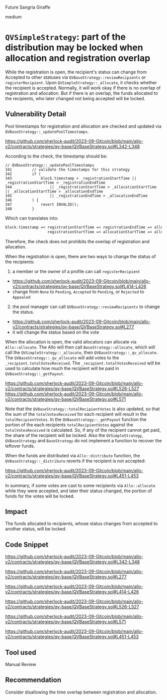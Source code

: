 Future Sangria Giraffe

medium

# `QVSimpleStrategy`: part of the distribution may be locked when allocation and registration overlap

While the registration is open, the recipient's status can change from Accepted to other statuses
via `QVBaseStrategy::reviewRecipients` or `registerRecipient`.
Upon `QVSimpleStrategy::_allocate`, it checks whether the recipient is accepted.
Normally, it will work okay if there is no overlap of registration and allocation.
But if there is an overlap, the funds allocated to the recipients, who later changed not being accepted will be locked.


## Vulnerability Detail

Pool timestamps for registration and allocation are checked and updated via `QVBaseStrategy::_updatePoolTimestamps`.

https://github.com/sherlock-audit/2023-09-Gitcoin/blob/main/allo-v2/contracts/strategies/qv-base/QVBaseStrategy.sol#L342-L348

According to the check, the timestamp should be:

```solidity
// QVBaseStrategy::_updatePoolTimestamps
341         // validate the timestamps for this strategy
342         if (
343             block.timestamp > _registrationStartTime || _registrationStartTime > _registrationEndTime
344                 || _registrationStartTime > _allocationStartTime || _allocationStartTime > _allocationEndTime
345                 || _registrationEndTime > _allocationEndTime
346         ) {
347             revert INVALID();
348         }
```

Which can translates into:

```markdown
block.timestamp =< registrationStartTime =< registrationEndTime =< allocationEndTime
                   registrationStartTime =< allocationStartTime =< allocationEndTime
```

Therefore, the check does not prohibits the overlap of registration and allocation.


When the registration is open, there are two ways to change the status of the recipients:
1. a member or the owner of a profile can call `registerRecipient`
  - https://github.com/sherlock-audit/2023-09-Gitcoin/blob/main/allo-v2/contracts/strategies/qv-base/QVBaseStrategy.sol#L414-L426
  - change from `None` to `Pending`, `Accepted` to `Pending`, or `Rejected` to `Appealed`
2. the pool manager can call `QVBaseStrategy::reviewRecipients` to change the status.
  - https://github.com/sherlock-audit/2023-09-Gitcoin/blob/main/allo-v2/contracts/strategies/qv-base/QVBaseStrategy.sol#L277
  - it will change the status based on the vote


When the allocation is open, the valid allocators can allocate via `Allo::allocate`.
The Allo will then call `BaseStrategy::allocate`, which will call the `QVSimpleStrategy::_allocate`, then `QVBaseStrategy::_qv_allocate`.
The `QVBaseStrategy::_qv_allocate` will add votes to the `_recipient.totalVotesReceived`.
The `_recipient.totalVotesReceived` will be used to calculate how much the recipient will be paid in `QVBaseStrategy::_getPayout`.

https://github.com/sherlock-audit/2023-09-Gitcoin/blob/main/allo-v2/contracts/strategies/qv-base/QVBaseStrategy.sol#L526-L527
https://github.com/sherlock-audit/2023-09-Gitcoin/blob/main/allo-v2/contracts/strategies/qv-base/QVBaseStrategy.sol#L571

Note that the `QVBaseStrategy::totalRecipientVotes` is also updated, so that the sum of the `totalVotesReceived` for each recipient will result in the `totalRecipientVotes`. In the `QVBaseStrategy::_getPayout` function the portion of the each recipients `totalRecipientVotes` against the `totalVotesReceived` is calculated. So, if any of the recipient cannot get paid, the share of the recipient will be locked. Also the `QVSimpleStrategy`, `QVBaseStrategy` and `BaseStrategy` do not implement a function to recover the leftover funds.

When the funds are distributed via `Allo::distribute` function, the `QVBaseStrategy::_distribute` reverts if the recipient is not accepted:

https://github.com/sherlock-audit/2023-09-Gitcoin/blob/main/allo-v2/contracts/strategies/qv-base/QVBaseStrategy.sol#L451-L453


In summary, if some votes are cast to some recipients via `Allo::allocate` while they were accepted, and later their status changed, the portion of funds for the votes will be locked.


## Impact

The funds allocated to recipients, whose status changes from accepted to another status, will be locked.

## Code Snippet

https://github.com/sherlock-audit/2023-09-Gitcoin/blob/main/allo-v2/contracts/strategies/qv-base/QVBaseStrategy.sol#L342-L348

https://github.com/sherlock-audit/2023-09-Gitcoin/blob/main/allo-v2/contracts/strategies/qv-base/QVBaseStrategy.sol#L277

https://github.com/sherlock-audit/2023-09-Gitcoin/blob/main/allo-v2/contracts/strategies/qv-base/QVBaseStrategy.sol#L414-L426

https://github.com/sherlock-audit/2023-09-Gitcoin/blob/main/allo-v2/contracts/strategies/qv-base/QVBaseStrategy.sol#L526-L527

https://github.com/sherlock-audit/2023-09-Gitcoin/blob/main/allo-v2/contracts/strategies/qv-base/QVBaseStrategy.sol#L571

https://github.com/sherlock-audit/2023-09-Gitcoin/blob/main/allo-v2/contracts/strategies/qv-base/QVBaseStrategy.sol#L451-L453

## Tool used

Manual Review

## Recommendation

Consider disallowing the time overlap between registration and allocation.
